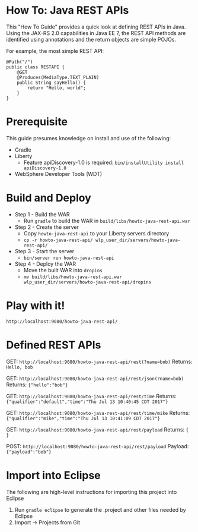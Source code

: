 # How To: Java REST APIs

This "How To Guide" provides a quick look at defining REST APIs in Java. Using the JAX-RS 2.0 capabilities in Java EE 7, the REST API methods are identified using annotations and the return objects are simple POJOs.

For example, the most simple REST API:

```
@Path("/")
public class RESTAPI {
	@GET
	@Produces(MediaType.TEXT_PLAIN)
	public String sayHello() {
		return "Hello, world";
	}
}
```


# Prerequisite

This guide presumes knowledge on install and use of the following:
* Gradle
* Liberty
  * Feature apiDiscovery-1.0 is required: `bin/installUtility install apiDiscovery-1.0`
* WebSphere Developer Tools (WDT)


# Build and Deploy

* Step 1 - Build the WAR
  * Run `gradle` to build the WAR in `build/libs/howto-java-rest-api.war`
* Step 2 - Create the server
  * Copy `howto-java-rest-api` to your Liberty servers directory
  * `cp -r howto-java-rest-api/ wlp_user_dir/servers/howto-java-rest-api/`
* Step 3 - Start the server
  * `bin/server run howto-java-rest-api`
* Step 4 - Deploy the WAR
  * Move the built WAR into `dropins`
  * `mv build/libs/howto-java-rest-api.war wlp_user_dir/servers/howto-java-rest-api/dropins`


# Play with it!
`http://localhost:9080/howto-java-rest-api/`


# Defined REST APIs

GET: `http://localhost:9080/howto-java-rest-api/rest(?name=bob)`
Returns: `Hello, bob`

GET: `http://localhost:9080/howto-java-rest-api/rest/json(?name=bob)`
Returns: `{"hello":"bob"}`

GET: `http://localhost:9080/howto-java-rest-api/rest/time`
Returns: `{"qualifier":"default","time":"Thu Jul 13 10:40:45 CDT 2017"}`

GET: `http://localhost:9080/howto-java-rest-api/rest/time/mike`
Returns: `{"qualifier":"mike","time":"Thu Jul 13 10:41:09 CDT 2017"}`

GET: `http://localhost:9080/howto-java-rest-api/rest/payload`
Returns: `{ }`

POST: `http://localhost:9080/howto-java-rest-api/rest/payload`
Payload: `{"payload":"bob"}`


# Import into Eclipse

The following are high-level instructions for importing this project into Eclipse

1. Run `gradle eclipse` to generate the .project and other files needed by Eclipse
2. Import -> Projects from Git


